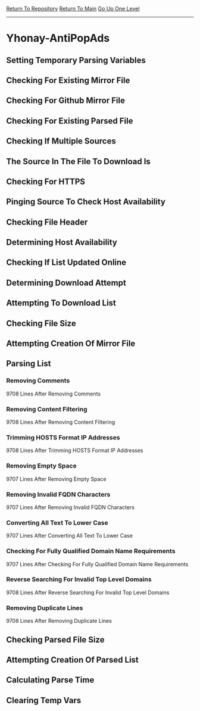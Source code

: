 [Return To Repository](https://github.com/deathbybandaid/piholeparser/)
[Return To Main](https://github.com/deathbybandaid/piholeparser/blob/master/RecentRunLogs/Mainlog.md)
[Go Up One Level](https://github.com/deathbybandaid/piholeparser/blob/master/RecentRunLogs/TopLevelScripts/30-Processing-External-Blacklists.md)
____________________________________
# Yhonay-AntiPopAds
## Setting Temporary Parsing Variables
## Checking For Existing Mirror File
## Checking For Github Mirror File
## Checking For Existing Parsed File
## Checking If Multiple Sources
## The Source In The File To Download Is
## Checking For HTTPS
## Pinging Source To Check Host Availability
## Checking File Header
## Determining Host Availability
## Checking If List Updated Online
## Determining Download Attempt
## Attempting To Download List
## Checking File Size
## Attempting Creation Of Mirror File
## Parsing List
### Removing Comments
9708 Lines After Removing Comments
### Removing Content Filtering
9708 Lines After Removing Content Filtering
### Trimming HOSTS Format IP Addresses
9708 Lines After Trimming HOSTS Format IP Addresses
### Removing Empty Space
9707 Lines After Removing Empty Space
### Removing Invalid FQDN Characters
9707 Lines After Removing Invalid FQDN Characters
### Converting All Text To Lower Case
9707 Lines After Converting All Text To Lower Case
### Checking For Fully Qualified Domain Name Requirements
9707 Lines After Checking For Fully Qualified Domain Name Requirements
### Reverse Searching For Invalid Top Level Domains
9708 Lines After Reverse Searching For Invalid Top Level Domains
### Removing Duplicate Lines
9708 Lines After Removing Duplicate Lines
## Checking Parsed File Size
## Attempting Creation Of Parsed List
## Calculating Parse Time
## Clearing Temp Vars
